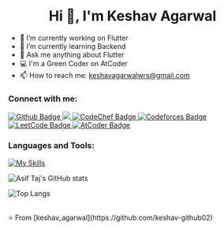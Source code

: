  <h1 align="center">Hi 👋, I'm Keshav Agarwal</h1>

- 🔭 I’m currently working on Flutter
- 🌱 I’m currently learning Backend
- 💬 Ask me anything about Flutter
- 💻 I'm a Green Coder on AtCoder
- 📫 How to reach me: keshavagarwalwrs@gmail.com
  
  
### Connect with me:
<div id="badges">
  <a href="https://github.com/keshav-github02">
    <img src="https://img.shields.io/badge/Github-white?style=for-the-badge&logo=Github&logoColor=black" alt="Github Badge"/>
  </a>
   <a href="https://www.linkedin.com/in/keshav-agarwal-b5874b257/">
    <img src="https://img.shields.io/badge/LinkedIn-blue?style=for-the-badge&logo=linkedin&logoColor=white"/>
  </a>
   <a href="https://www.codechef.com/users/ka45">
    <img src="https://img.shields.io/badge/CodeChef-orange?style=for-the-badge&logo=codechef&logoColor=white" alt="CodeChef Badge"/>
</a>

<a href="https://www.codechef.com/users/keshav2022ug10">
    <img src="https://img.shields.io/badge/Codeforces-blue?style=for-the-badge&logo=codeforces&logoColor=white" alt="Codeforces Badge"/>
</a>

<a href="https://leetcode.com/u/keshavagarwal02/">
    <img src="https://img.shields.io/badge/LeetCode-yellow?style=for-the-badge&logo=leetcode&logoColor=white" alt="LeetCode Badge"/>
</a>

<a href="https://atcoder.jp/users/keshav_agar">
    <img src="https://img.shields.io/badge/AtCoder-purple?style=for-the-badge&logo=atcoder&logoColor=white" alt="AtCoder Badge"/>
</a>

</div>

### Languages and Tools:
[![My Skills](https://skillicons.dev/icons?i=flutter,dart,firebase,github,git,postman,cpp,py,cmake&perline=5)](https://skillicons.dev)

![Asif Taj's GitHub stats](https://github-readme-stats.vercel.app/api?username=keshav-github02&show_icons=true&theme=dark)

![Top Langs](https://github-readme-stats.vercel.app/api/top-langs/?username=keshav-github02&theme=dark)


<br>
⭐️ From [keshav_agarwal](https://github.com/keshav-github02)
